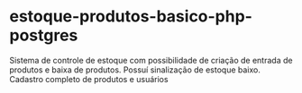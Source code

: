 # estoque-produtos-basico-php-postgres
Sistema de controle de estoque com possibilidade de criação de entrada de produtos e baixa de produtos. Possuí sinalização de estoque baixo. Cadastro completo de produtos e usuários
